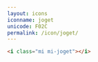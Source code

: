 ```yaml
---
layout: icons
iconname: joget
unicode: F02C
permalink: /icon/joget/
---
```


``` html
<i class="mi mi-joget"></i>
```
